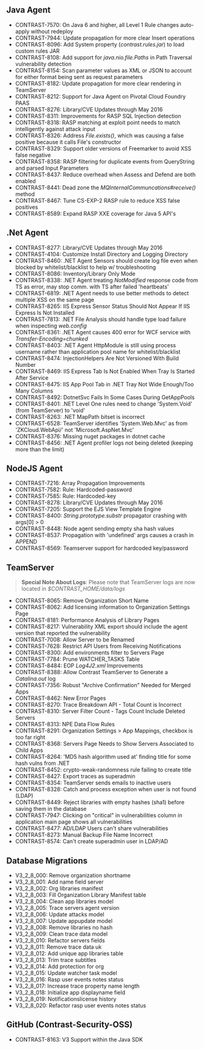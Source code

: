 <!--
title: "Contrast 3.2.8 - May 2016"
description: "Contrast 3.2.8 May 2016"
tags: "3.2.8 May Release Notes"
-->

## Java Agent
* CONTRAST-7570: On Java 6 and higher, all Level 1 Rule changes auto-apply without redeploy
* CONTRAST-7944: Update propagation for more clear Insert operations
* CONTRAST-8096: Add System property (*contrast.rules.jar*) to load custom rules JAR
* CONTRAST-8108: Add support for *java.nio.file.Paths* in Path Traversal vulnerability detection
* CONTRAST-8154: Scan parameter values as XML or JSON to account for either format being sent as request parameters
* CONTRAST-8182: Update propagation for more clear rendering in TeamServer
* CONTRAST-8212: Support for Java Agent on Pivotal Cloud Foundry PAAS
* CONTRAST-8276: Library/CVE Updates through May 2016
* CONTRAST-8311: Improvements for RASP SQL Injection detection
* CONTRAST-8318: RASP matching at exploit point needs to match intelligently against attack input
* CONTRAST-8326: Address *File.exists()*, which was causing a false positive because it calls File's constructor
* CONTRAST-8329: Support older versions of Freemarker to avoid XSS false negative
* CONTRAST-8358: RASP filtering for duplicate events from QueryString and parsed Input Parameters
* CONTRAST-8437: Reduce overhead when Assess and Defend are both enabled 
* CONTRAST-8441: Dead zone the *MQInternalCommuncations#receive()* method
* CONTRAST-8467: Tune CS-EXP-2 RASP rule to reduce XSS false positives
* CONTRAST-8589: Expand RASP XXE coverage for Java 5 API's

## .Net Agent
* CONTRAST-8277: Library/CVE Updates through May 2016
* CONTRAST-4104: Customize Install Directory and Logging Directory
* CONTRAST-8460: .NET Agent Sensors should create log file even when blocked by whitelist/blacklist to help w/ troubleshooting
* CONTRAST-8086: Inventory/Library Only Mode
* CONTRAST-8338: .NET Agent treating *NotModified* response code from TS as error, may stop comm. with TS after failed 'heartbeats'
* CONTRAST-6819: .NET Agent needs to use better methods to detect multiple XSS on the same page
* CONTRAST-8265: IIS Express Sensor Status Should Not Appear If IIS Express Is Not Installed
* CONTRAST-7813: .NET File Analysis should handle type load failure when inspecting *web.config*
* CONTRAST-8361: .NET Agent causes 400 error for WCF service with *Transfer-Encoding=chunked*
* CONTRAST-8403: .NET Agent HttpModule is still using process username rather than application pool name for whitelist/blacklist
* CONTRAST-8474: InjectionHelpers Are Not Versioned With Build Number
* CONTRAST-8469: IIS Express Tab Is Not Enabled When Tray Is Started After Service
* CONTRAST-8475: IIS App Pool Tab in .NET Tray Not Wide Enough/Too Many Columns
* CONTRAST-8492: DotnetSvc Fails In Some Cases During GetAppPools
* CONTRAST-8401: .NET Level One rules need to change 'System.Void' (from TeamServer) to 'void'
* CONTRAST-8263: .NET MapPath bitset is incorrect
* CONTRAST-6528: TeamServer identifies 'System.Web.Mvc' as from 'ZKCloud.WebApi/' not 'Microsoft.AspNet.Mvc'	
* CONTRAST-8376: Missing nuget packages in dotnet cache
* CONTRAST-8456: .NET Agent profiler logs not being deleted (keeping more than the limit)

## NodeJS Agent
* CONTRAST-7216: Array Propagation Improvements 
* CONTRAST-7582: Rule: Hardcoded-password
* CONTRAST-7585: Rule: Hardcoded-key
* CONTRAST-8278: Library/CVE Updates through May 2016
* CONTRAST-7205: Support the EJS View Template Engine
* CONTRAST-8400: *String.prototype.substr* propagator crashing with args[0] > 0
* CONTRAST-8448: Node agent sending empty sha hash values
* CONTRAST-8537: Propagation with 'undefined' args causes a crash in APPEND
* CONTRAST-8569: Teamserver support for hardcoded key/password

## TeamServer
> **Special Note About Logs**: Please note that TeamServer logs are now located in *$CONTRAST_HOME/data/logs*

* CONTRAST-8065: Remove Organization Short Name
* CONTRAST-8062: Add licensing information to Organization Settings Page
* CONTRAST-8181: Performance Analysis of Library Pages
* CONTRAST-8217: Vulnerability XML export should include the agent version that reported the vulnerability
* CONTRAST-7008: Allow Server to be Renamed
* CONTRAST-7628: Restrict API Users from Receiving Notifications
* CONTRAST-8300: Add environments filter to Servers Page
* CONTRAST-7784: Prune WATCHER_TASKS Table
* CONTRAST-8484: EOP *Log4J2.xml* Improvements
* CONTRAST-8388: Allow Contrast TeamServer to Generate a *Catalina.out* log
* CONTRAST-7356: Robust "Archive Confirmation" Needed for Merged Apps
* CONTRAST-8462: New Error Pages
* CONTRAST-8270: Trace Breakdown API - Total Count is Incorrect
* CONTRAST-8310: Server Filter Count - Tags Count Include Deleted Servers
* CONTRAST-8313: NPE Data Flow Rules
* CONTRAST-8291: Organization Settings > App Mappings, checkbox is too far right
* CONTRAST-8368: Servers Page Needs to Show Servers Associated to Child Apps
* CONTRAST-8264: 'MD5 hash algorithm used at' finding title for some hash vulns from .NET
* CONTRAST-8452: crypto-weak-randomness rule failing to create title
* CONTRAST-8427: Export traces as superadmin
* CONTRAST-8354: TeamServer sends emails to inactive users
* CONTRAST-8328: Catch and process exception when user is not found (LDAP)
* CONTRAST-8449: Reject libraries with empty hashes (sha1) before saving them in the database
* CONTRAST-7947: Clicking on "critical" in vulnerabilities column in application main page shows all vulnerabilities
* CONTRAST-8477: AD/LDAP Users can't share vulnerabilities
* CONTRAST-8273: Manual Backup File Name Incorrect
* CONTRAST-8574: Can't create superadmin user in LDAP/AD

## Database Migrations
* V3_2_8_000: Remove organization shortname
* V3_2_8_001: Add name field server
* V3_2_8_002: Org libraries manifest 
* V3_2_8_003: Fill Organization Library Manifest table
* V3_2_8_004: Clean app libraries model
* V3_2_8_005: Trace servers agent version
* V3_2_8_006: Update attacks model
* V3_2_8_007: Update appupdate model
* V3_2_8_008: Remove libraries no hash
* V3_2_8_009: Clean trace data model
* V3_2_8_010: Refactor servers fields
* V3_2_8_011: Remove trace data uk
* V3_2_8_012: Add unique app libraries table
* V3_2_8_013: Trim trace subtitles
* V3_2_8_014: Add protection for org
* V3_2_8_015: Update watcher task model
* V3_2_8_016: Rasp user events notes status
* V3_2_8_017: Increase trace property name length
* V3_2_8_018: Initialize app displayname field
* V3_2_8_019: Notificationslicense history
* V3_2_8_020: Refactor rasp user events notes status

## GitHub (Contrast-Security-OSS)
* CONTRAST-8163: V3 Support within the Java SDK
